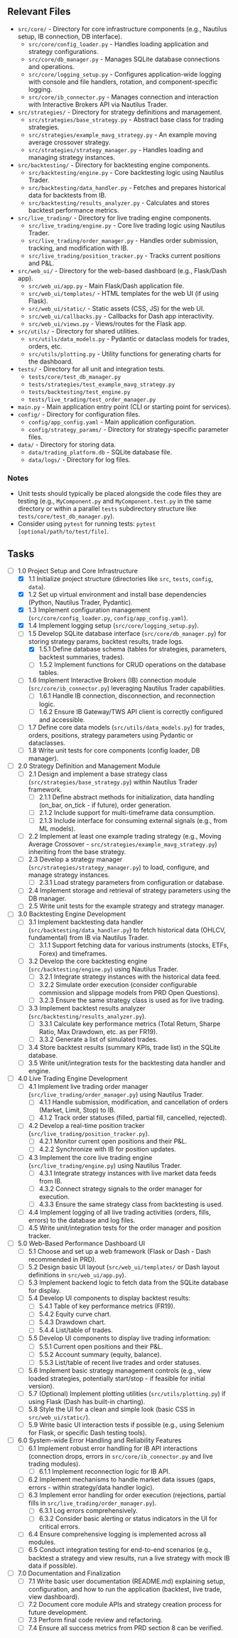 ## Relevant Files

- `src/core/` - Directory for core infrastructure components (e.g., Nautilus setup, IB connection, DB interface).
  - `src/core/config_loader.py` - Handles loading application and strategy configurations.
  - `src/core/db_manager.py` - Manages SQLite database connections and operations.
  - `src/core/logging_setup.py` - Configures application-wide logging with console and file handlers, rotation, and component-specific logging.
  - `src/core/ib_connector.py` - Manages connection and interaction with Interactive Brokers API via Nautilus Trader.
- `src/strategies/` - Directory for strategy definitions and management.
  - `src/strategies/base_strategy.py` - Abstract base class for trading strategies.
  - `src/strategies/example_mavg_strategy.py` - An example moving average crossover strategy.
  - `src/strategies/strategy_manager.py` - Handles loading and managing strategy instances.
- `src/backtesting/` - Directory for backtesting engine components.
  - `src/backtesting/engine.py` - Core backtesting logic using Nautilus Trader.
  - `src/backtesting/data_handler.py` - Fetches and prepares historical data for backtests from IB.
  - `src/backtesting/results_analyzer.py` - Calculates and stores backtest performance metrics.
- `src/live_trading/` - Directory for live trading engine components.
  - `src/live_trading/engine.py` - Core live trading logic using Nautilus Trader.
  - `src/live_trading/order_manager.py` - Handles order submission, tracking, and modification with IB.
  - `src/live_trading/position_tracker.py` - Tracks current positions and P&L.
- `src/web_ui/` - Directory for the web-based dashboard (e.g., Flask/Dash app).
  - `src/web_ui/app.py` - Main Flask/Dash application file.
  - `src/web_ui/templates/` - HTML templates for the web UI (if using Flask).
  - `src/web_ui/static/` - Static assets (CSS, JS) for the web UI.
  - `src/web_ui/callbacks.py` - Callbacks for Dash app interactivity.
  - `src/web_ui/views.py` - Views/routes for the Flask app.
- `src/utils/` - Directory for shared utilities.
  - `src/utils/data_models.py` - Pydantic or dataclass models for trades, orders, etc.
  - `src/utils/plotting.py` - Utility functions for generating charts for the dashboard.
- `tests/` - Directory for all unit and integration tests.
  - `tests/core/test_db_manager.py`
  - `tests/strategies/test_example_mavg_strategy.py`
  - `tests/backtesting/test_engine.py`
  - `tests/live_trading/test_order_manager.py`
- `main.py` - Main application entry point (CLI or starting point for services).
- `config/` - Directory for configuration files.
  - `config/app_config.yaml` - Main application configuration.
  - `config/strategy_params/` - Directory for strategy-specific parameter files.
- `data/` - Directory for storing data.
  - `data/trading_platform.db` - SQLite database file.
  - `data/logs/` - Directory for log files.

### Notes

- Unit tests should typically be placed alongside the code files they are testing (e.g., `MyComponent.py` and `MyComponent.test.py` in the same directory or within a parallel `tests` subdirectory structure like `tests/core/test_db_manager.py`).
- Consider using `pytest` for running tests: `pytest [optional/path/to/test/file]`.

## Tasks

- [ ] 1.0 Project Setup and Core Infrastructure
  - [x] 1.1 Initialize project structure (directories like `src`, `tests`, `config`, `data`).
  - [x] 1.2 Set up virtual environment and install base dependencies (Python, Nautilus Trader, Pydantic).
  - [x] 1.3 Implement configuration management (`src/core/config_loader.py`, `config/app_config.yaml`).
  - [x] 1.4 Implement logging setup (`src/core/logging_setup.py`).
  - [ ] 1.5 Develop SQLite database interface (`src/core/db_manager.py`) for storing strategy params, backtest results, trade logs.
    - [x] 1.5.1 Define database schema (tables for strategies, parameters, backtest summaries, trades).
    - [ ] 1.5.2 Implement functions for CRUD operations on the database tables.
  - [ ] 1.6 Implement Interactive Brokers (IB) connection module (`src/core/ib_connector.py`) leveraging Nautilus Trader capabilities.
    - [ ] 1.6.1 Handle IB connection, disconnection, and reconnection logic.
    - [ ] 1.6.2 Ensure IB Gateway/TWS API client is correctly configured and accessible.
  - [ ] 1.7 Define core data models (`src/utils/data_models.py`) for trades, orders, positions, strategy parameters using Pydantic or dataclasses.
  - [ ] 1.8 Write unit tests for core components (config loader, DB manager).

- [ ] 2.0 Strategy Definition and Management Module
  - [ ] 2.1 Design and implement a base strategy class (`src/strategies/base_strategy.py`) within Nautilus Trader framework.
    - [ ] 2.1.1 Define abstract methods for initialization, data handling (on_bar, on_tick - if future), order generation.
    - [ ] 2.1.2 Include support for multi-timeframe data consumption.
    - [ ] 2.1.3 Include interface for consuming external signals (e.g., from ML models).
  - [ ] 2.2 Implement at least one example trading strategy (e.g., Moving Average Crossover - `src/strategies/example_mavg_strategy.py`) inheriting from the base strategy.
  - [ ] 2.3 Develop a strategy manager (`src/strategies/strategy_manager.py`) to load, configure, and manage strategy instances.
    - [ ] 2.3.1 Load strategy parameters from configuration or database.
  - [ ] 2.4 Implement storage and retrieval of strategy parameters using the DB manager.
  - [ ] 2.5 Write unit tests for the example strategy and strategy manager.

- [ ] 3.0 Backtesting Engine Development
  - [ ] 3.1 Implement backtesting data handler (`src/backtesting/data_handler.py`) to fetch historical data (OHLCV, fundamental) from IB via Nautilus Trader.
    - [ ] 3.1.1 Support fetching data for various instruments (stocks, ETFs, Forex) and timeframes.
  - [ ] 3.2 Develop the core backtesting engine (`src/backtesting/engine.py`) using Nautilus Trader.
    - [ ] 3.2.1 Integrate strategy instances with the historical data feed.
    - [ ] 3.2.2 Simulate order execution (consider configurable commission and slippage models from PRD Open Questions).
    - [ ] 3.2.3 Ensure the same strategy class is used as for live trading.
  - [ ] 3.3 Implement backtest results analyzer (`src/backtesting/results_analyzer.py`).
    - [ ] 3.3.1 Calculate key performance metrics (Total Return, Sharpe Ratio, Max Drawdown, etc. as per FR19).
    - [ ] 3.3.2 Generate a list of simulated trades.
  - [ ] 3.4 Store backtest results (summary KPIs, trade list) in the SQLite database.
  - [ ] 3.5 Write unit/integration tests for the backtesting data handler and engine.

- [ ] 4.0 Live Trading Engine Development
  - [ ] 4.1 Implement live trading order manager (`src/live_trading/order_manager.py`) using Nautilus Trader.
    - [ ] 4.1.1 Handle submission, modification, and cancellation of orders (Market, Limit, Stop) to IB.
    - [ ] 4.1.2 Track order statuses (filled, partial fill, cancelled, rejected).
  - [ ] 4.2 Develop a real-time position tracker (`src/live_trading/position_tracker.py`).
    - [ ] 4.2.1 Monitor current open positions and their P&L.
    - [ ] 4.2.2 Synchronize with IB for position updates.
  - [ ] 4.3 Implement the core live trading engine (`src/live_trading/engine.py`) using Nautilus Trader.
    - [ ] 4.3.1 Integrate strategy instances with live market data feeds from IB.
    - [ ] 4.3.2 Connect strategy signals to the order manager for execution.
    - [ ] 4.3.3 Ensure the same strategy class from backtesting is used.
  - [ ] 4.4 Implement logging of all live trading activities (orders, fills, errors) to the database and log files.
  - [ ] 4.5 Write unit/integration tests for the order manager and position tracker.

- [ ] 5.0 Web-Based Performance Dashboard UI
  - [ ] 5.1 Choose and set up a web framework (Flask or Dash - Dash recommended in PRD).
  - [ ] 5.2 Design basic UI layout (`src/web_ui/templates/` or Dash layout definitions in `src/web_ui/app.py`).
  - [ ] 5.3 Implement backend logic to fetch data from the SQLite database for display.
  - [ ] 5.4 Develop UI components to display backtest results:
    - [ ] 5.4.1 Table of key performance metrics (FR19).
    - [ ] 5.4.2 Equity curve chart.
    - [ ] 5.4.3 Drawdown chart.
    - [ ] 5.4.4 List/table of trades.
  - [ ] 5.5 Develop UI components to display live trading information:
    - [ ] 5.5.1 Current open positions and their P&L.
    - [ ] 5.5.2 Account summary (equity, balance).
    - [ ] 5.5.3 List/table of recent live trades and order statuses.
  - [ ] 5.6 Implement basic strategy management controls (e.g., view loaded strategies, potentially start/stop - if feasible for initial version).
  - [ ] 5.7 (Optional) Implement plotting utilities (`src/utils/plotting.py`) if using Flask (Dash has built-in charting).
  - [ ] 5.8 Style the UI for a clean and simple look (basic CSS in `src/web_ui/static/`).
  - [ ] 5.9 Write basic UI interaction tests if possible (e.g., using Selenium for Flask, or specific Dash testing tools).

- [ ] 6.0 System-wide Error Handling and Reliability Features
  - [ ] 6.1 Implement robust error handling for IB API interactions (connection drops, errors in `src/core/ib_connector.py` and live trading modules).
    - [ ] 6.1.1 Implement reconnection logic for IB API.
  - [ ] 6.2 Implement mechanisms to handle market data issues (gaps, errors - within strategy/data handler logic).
  - [ ] 6.3 Implement error handling for order execution (rejections, partial fills in `src/live_trading/order_manager.py`).
    - [ ] 6.3.1 Log errors comprehensively.
    - [ ] 6.3.2 Consider basic alerting or status indicators in the UI for critical errors.
  - [ ] 6.4 Ensure comprehensive logging is implemented across all modules.
  - [ ] 6.5 Conduct integration testing for end-to-end scenarios (e.g., backtest a strategy and view results, run a live strategy with mock IB data if possible).

- [ ] 7.0 Documentation and Finalization
  - [ ] 7.1 Write basic user documentation (README.md) explaining setup, configuration, and how to run the application (backtest, live trade, view dashboard).
  - [ ] 7.2 Document core module APIs and strategy creation process for future development.
  - [ ] 7.3 Perform final code review and refactoring.
  - [ ] 7.4 Ensure all success metrics from PRD section 8 can be verified. 